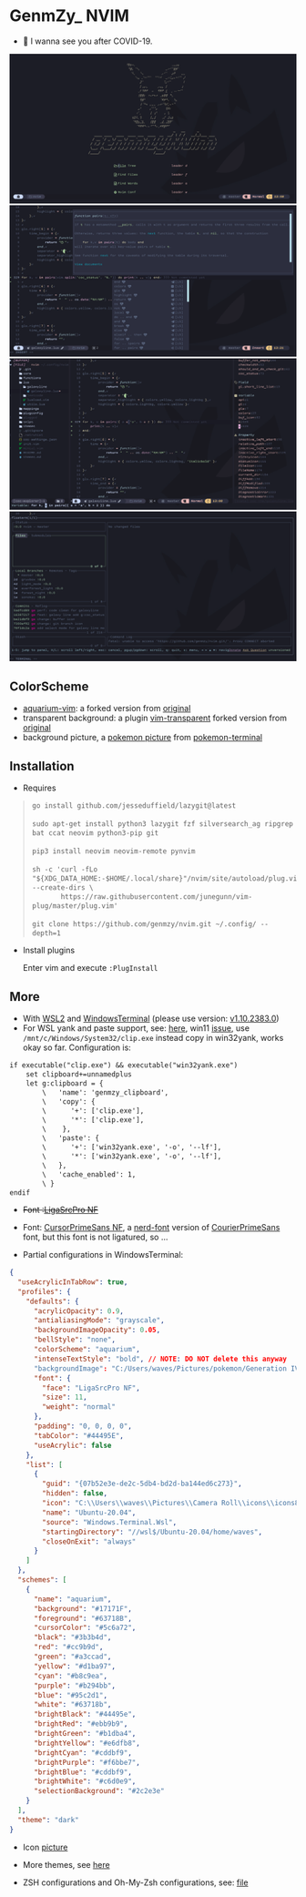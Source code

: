 # GenmZy_ NVIM

- 💜 I wanna see you after COVID-19.

![dashboard](https://github.com/genmzy/pictures/blob/master/genmzy_pikachu.png)
![genmzy](https://github.com/genmzy/pictures/blob/master/genmzy_complete.png)
![info](https://github.com/genmzy/pictures/blob/master/genmzy_info.png)
![git](https://github.com/genmzy/pictures/blob/master/genmzy_git.png)

## ColorScheme

- [aquarium-vim](https://github.com/genmzy/aquarium-vim): a forked version from [original](https://github.com/FrenzyExists/aquarium-vim)
- transparent background: a plugin [vim-transparent](https://github.com/genmzy/vim-transparent) forked version from [original](https://github.com/tribela/vim-transparent)
- background picture, a [pokemon picture](https://github.com/genmzy/pictures/blob/master/448.jpg) from [pokemon-terminal](https://github.com/LazoCoder/Pokemon-Terminal)

## Installation

- Requires
> ```shell
> go install github.com/jesseduffield/lazygit@latest
>
> sudo apt-get install python3 lazygit fzf silversearch_ag ripgrep bat ccat neovim python3-pip git
>
> pip3 install neovim neovim-remote pynvim
>
> sh -c 'curl -fLo "${XDG_DATA_HOME:-$HOME/.local/share}"/nvim/site/autoload/plug.vim --create-dirs \
>        https://raw.githubusercontent.com/junegunn/vim-plug/master/plug.vim'
>
> git clone https://github.com/genmzy/nvim.git ~/.config/ --depth=1
> ```

- Install plugins

  Enter vim and execute `:PlugInstall`

## More

- With [WSL2](https://docs.microsoft.com/en-us/windows/wsl/compare-versions) and [WindowsTerminal](https://github.com/microsoft/terminal) (please use version: [v1.10.2383.0](https://github.com/microsoft/terminal/releases/download/v1.10.2383.0/Microsoft.WindowsTerminal_1.10.2383.0_8wekyb3d8bbwe.msixbundle_Windows10_PreinstallKit.zip))
- For WSL yank and paste support, see: [here](https://github.com/neovim/neovim/wiki/FAQ#how-to-use-the-windows-clipboard-from-wsl), win11 [issue](https://github.com/equalsraf/win32yank/issues/9#issue-463019718), use `/mnt/c/Windows/System32/clip.exe` instead copy in win32yank, works okay so far. Configuration is:
```vim
if executable("clip.exe") && executable("win32yank.exe")
    set clipboard+=unnamedplus
    let g:clipboard = {
        \   'name': 'genmzy_clipboard',
        \   'copy': {
        \      '+': ['clip.exe'],
        \      '*': ['clip.exe'],
        \    },
        \   'paste': {
        \      '+': ['win32yank.exe', '-o', '--lf'],
        \      '*': ['win32yank.exe', '-o', '--lf'],
        \   },
        \   'cache_enabled': 1,
        \ }
endif
```

- ~~Font :[LigaSrcPro NF](https://github.com/Bo-Fone/Liga-Sauce-Code-Pro-Nerd-Font)~~
- Font: [CursorPrimeSans NF](https://github.com/genmzy/dotfiles/blob/master/Backup/CourierPrimeSansNF), a [nerd-font](https://github.com/ryanoasis/nerd-fonts) version of [CourierPrimeSans](https://github.com/quoteunquoteapps/CourierPrimeSans) font, but this font is not ligatured, so ...

- Partial configurations in WindowsTerminal:
```json
{
  "useAcrylicInTabRow": true,
  "profiles": {
    "defaults": {
      "acrylicOpacity": 0.9,
      "antialiasingMode": "grayscale",
      "backgroundImageOpacity": 0.05,
      "bellStyle": "none",
      "colorScheme": "aquarium",
      "intenseTextStyle": "bold", // NOTE: DO NOT delete this anyway
      "backgroundImage": "C:/Users/waves/Pictures/pokemon/Generation IV - Sinnoh/448.jpg",
      "font": {
        "face": "LigaSrcPro NF",
        "size": 11,
        "weight": "normal"
      },
      "padding": "0, 0, 0, 0",
      "tabColor": "#44495E",
      "useAcrylic": false
    },
    "list": [
      {
        "guid": "{07b52e3e-de2c-5db4-bd2d-ba144ed6c273}",
        "hidden": false,
        "icon": "C:\\Users\\waves\\Pictures\\Camera Roll\\icons\\icons8-console-24.png",
        "name": "Ubuntu-20.04",
        "source": "Windows.Terminal.Wsl",
        "startingDirectory": "//wsl$/Ubuntu-20.04/home/waves",
        "closeOnExit": "always"
      }
    ]
  },
  "schemes": [
    {
      "name": "aquarium",
      "background": "#17171F",
      "foreground": "#63718B",
      "cursorColor": "#5c6a72",
      "black": "#3b3b4d",
      "red": "#cc9b9d",
      "green": "#a3ccad",
      "yellow": "#d1ba97",
      "cyan": "#b8c9ea",
      "purple": "#b294bb",
      "blue": "#95c2d1",
      "white": "#63718b",
      "brightBlack": "#44495e",
      "brightRed": "#ebb9b9",
      "brightGreen": "#b1dba4",
      "brightYellow": "#e6dfb8",
      "brightCyan": "#cddbf9",
      "brightPurple": "#f6bbe7",
      "brightBlue": "#cddbf9",
      "brightWhite": "#c6d0e9",
      "selectionBackground": "#2c2e3e"
    }
  ],
  "theme": "dark"
}
```

- Icon [picture](https://github.com/genmzy/pictures/blob/master/icons8-console-24.png)

- More themes, see [here](https://github.com/genmzy/nvim/blob/aquarium/themes.md)

- ZSH configurations and Oh-My-Zsh configurations, see: [file](https://github.com/genmzy/dotfiles/blob/master/.zshrc)
